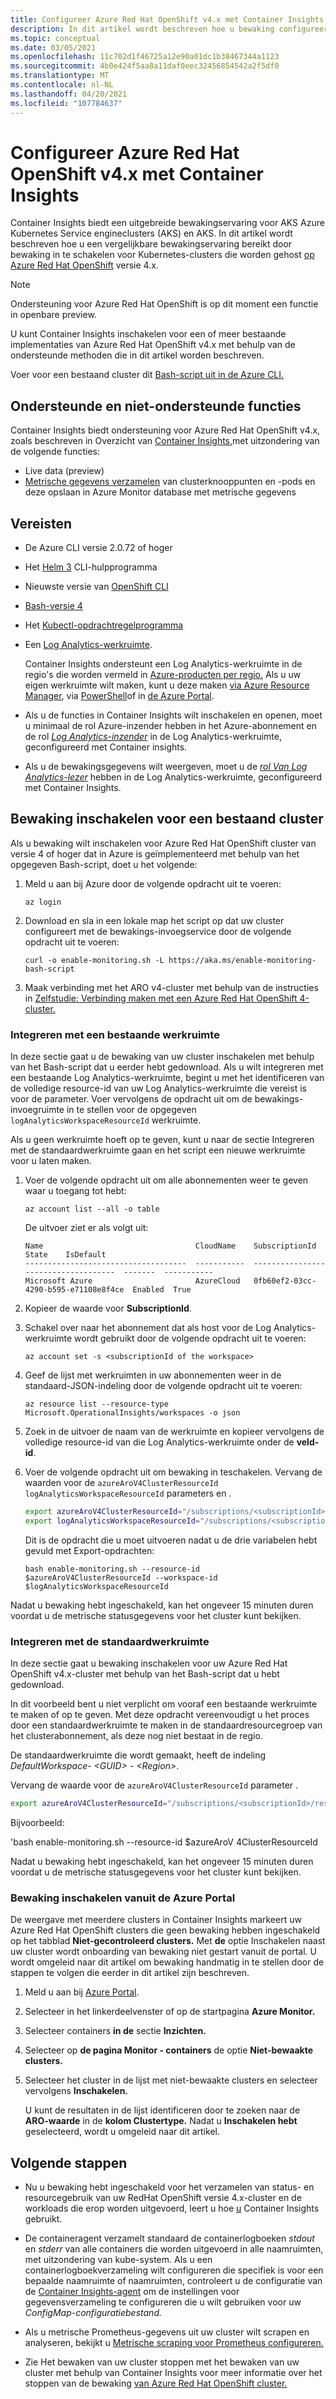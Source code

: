 ```yaml
---
title: Configureer Azure Red Hat OpenShift v4.x met Container Insights | Microsoft Docs
description: In dit artikel wordt beschreven hoe u bewaking configureert voor een Kubernetes-cluster met Azure Monitor die wordt gehost op Azure Red Hat OpenShift versie 4 of hoger.
ms.topic: conceptual
ms.date: 03/05/2021
ms.openlocfilehash: 11c702d1f46725a12e90a01dc1b38467344a1123
ms.sourcegitcommit: 4b0e424f5aa8a11daf0eec32456854542a2f5df0
ms.translationtype: MT
ms.contentlocale: nl-NL
ms.lasthandoff: 04/20/2021
ms.locfileid: "107784637"
---
```

# <a name="configure-azure-red-hat-openshift-v4x-with-container-insights"></a>Configureer Azure Red Hat OpenShift v4.x met Container Insights

Container Insights biedt een uitgebreide bewakingservaring voor AKS Azure Kubernetes Service engineclusters (AKS) en AKS. In dit artikel wordt beschreven hoe u een vergelijkbare bewakingservaring bereikt door bewaking in te schakelen voor Kubernetes-clusters die worden gehost [op Azure Red Hat OpenShift](../../openshift/intro-openshift.md) versie 4.x.

>[!NOTE]
>Ondersteuning voor Azure Red Hat OpenShift is op dit moment een functie in openbare preview.
>

U kunt Container Insights inschakelen voor een of meer bestaande implementaties van Azure Red Hat OpenShift v4.x met behulp van de ondersteunde methoden die in dit artikel worden beschreven.

Voer voor een bestaand cluster dit [Bash-script uit in de Azure CLI.](/cli/azure/openshift#az_openshift_create&preserve-view=true)

## <a name="supported-and-unsupported-features"></a>Ondersteunde en niet-ondersteunde functies

Container Insights biedt ondersteuning voor Azure Red Hat OpenShift v4.x, zoals beschreven in Overzicht van [Container Insights,](container-insights-overview.md)met uitzondering van de volgende functies:

- Live data (preview)
- [Metrische gegevens verzamelen](container-insights-update-metrics.md) van clusterknooppunten en -pods en deze opslaan in Azure Monitor database met metrische gegevens

## <a name="prerequisites"></a>Vereisten

- De Azure CLI versie 2.0.72 of hoger  

- Het [Helm 3](https://helm.sh/docs/intro/install/) CLI-hulpprogramma

- Nieuwste versie van [OpenShift CLI](https://docs.openshift.com/container-platform/4.7/cli_reference/openshift_cli/getting-started-cli.html)

- [Bash-versie 4](https://www.gnu.org/software/bash/)

- Het [Kubectl-opdrachtregelprogramma](https://kubernetes.io/docs/tasks/tools/install-kubectl/)

- Een [Log Analytics-werkruimte](../logs/design-logs-deployment.md).

    Container Insights ondersteunt een Log Analytics-werkruimte in de regio's die worden vermeld in [Azure-producten per regio.](https://azure.microsoft.com/global-infrastructure/services/?regions=all&products=monitor) Als u uw eigen werkruimte wilt maken, kunt u deze maken [via Azure Resource Manager](../logs/resource-manager-workspace.md), via [PowerShell](../logs/powershell-sample-create-workspace.md?toc=%2fpowershell%2fmodule%2ftoc.json)of in [de Azure Portal](../logs/quick-create-workspace.md).

- Als u de functies in Container Insights wilt inschakelen en  openen, moet u minimaal de rol Azure-inzender hebben in het Azure-abonnement en de rol [*Log Analytics-inzender*](../logs/manage-access.md#manage-access-using-azure-permissions) in de Log Analytics-werkruimte, geconfigureerd met Container insights.

- Als u de bewakingsgegevens wilt weergeven, moet u de [*rol Van Log Analytics-lezer*](../logs/manage-access.md#manage-access-using-azure-permissions) hebben in de Log Analytics-werkruimte, geconfigureerd met Container Insights.

## <a name="enable-monitoring-for-an-existing-cluster"></a>Bewaking inschakelen voor een bestaand cluster

Als u bewaking wilt inschakelen voor Azure Red Hat OpenShift cluster van versie 4 of hoger dat in Azure is geïmplementeerd met behulp van het opgegeven Bash-script, doet u het volgende:

1. Meld u aan bij Azure door de volgende opdracht uit te voeren:

    ```azurecli
    az login
    ```

1. Download en sla in een lokale map het script op dat uw cluster configureert met de bewakings-invoegservice door de volgende opdracht uit te voeren:

    `curl -o enable-monitoring.sh -L https://aka.ms/enable-monitoring-bash-script`

1. Maak verbinding met het ARO v4-cluster met behulp van de instructies in [Zelfstudie: Verbinding maken met een Azure Red Hat OpenShift 4-cluster.](../../openshift/tutorial-connect-cluster.md)


### <a name="integrate-with-an-existing-workspace"></a>Integreren met een bestaande werkruimte

In deze sectie gaat u de bewaking van uw cluster inschakelen met behulp van het Bash-script dat u eerder hebt gedownload. Als u wilt integreren met een bestaande Log Analytics-werkruimte, begint u met het identificeren van de volledige resource-id van uw Log Analytics-werkruimte die vereist is voor de parameter. Voer vervolgens de opdracht uit om de bewakings-invoegruimte in te stellen voor de opgegeven `logAnalyticsWorkspaceResourceId` werkruimte.

Als u geen werkruimte hoeft op te geven, [](#integrate-with-the-default-workspace) kunt u naar de sectie Integreren met de standaardwerkruimte gaan en het script een nieuwe werkruimte voor u laten maken.

1. Voer de volgende opdracht uit om alle abonnementen weer te geven waar u toegang tot hebt:

    ```azurecli
    az account list --all -o table
    ```

    De uitvoer ziet er als volgt uit:

    ```azurecli
    Name                                  CloudName    SubscriptionId                        State    IsDefault
    ------------------------------------  -----------  ------------------------------------  -------  -----------
    Microsoft Azure                       AzureCloud   0fb60ef2-03cc-4290-b595-e71108e8f4ce  Enabled  True
    ```

1. Kopieer de waarde voor **SubscriptionId**.

1. Schakel over naar het abonnement dat als host voor de Log Analytics-werkruimte wordt gebruikt door de volgende opdracht uit te voeren:

    ```azurecli
    az account set -s <subscriptionId of the workspace>
    ```

1. Geef de lijst met werkruimten in uw abonnementen weer in de standaard-JSON-indeling door de volgende opdracht uit te voeren:

    ```
    az resource list --resource-type Microsoft.OperationalInsights/workspaces -o json
    ```

1. Zoek in de uitvoer de naam van de werkruimte en kopieer vervolgens de volledige resource-id van die Log Analytics-werkruimte onder de **veld-id**.

1. Voer de volgende opdracht uit om bewaking in teschakelen. Vervang de waarden voor de `azureAroV4ClusterResourceId` `logAnalyticsWorkspaceResourceId` parameters en .

    ```bash
    export azureAroV4ClusterResourceId="/subscriptions/<subscriptionId>/resourceGroups/<resourceGroupName>/providers/Microsoft.RedHatOpenShift/OpenShiftClusters/<clusterName>"
    export logAnalyticsWorkspaceResourceId="/subscriptions/<subscriptionId>/resourceGroups/<resourceGroupName>/providers/microsoft.operationalinsights/workspaces/<workspaceName>" 
    ```

    Dit is de opdracht die u moet uitvoeren nadat u de drie variabelen hebt gevuld met Export-opdrachten:

    `bash enable-monitoring.sh --resource-id $azureAroV4ClusterResourceId --workspace-id $logAnalyticsWorkspaceResourceId`

Nadat u bewaking hebt ingeschakeld, kan het ongeveer 15 minuten duren voordat u de metrische statusgegevens voor het cluster kunt bekijken.

### <a name="integrate-with-the-default-workspace"></a>Integreren met de standaardwerkruimte

In deze sectie gaat u bewaking inschakelen voor uw Azure Red Hat OpenShift v4.x-cluster met behulp van het Bash-script dat u hebt gedownload.

In dit voorbeeld bent u niet verplicht om vooraf een bestaande werkruimte te maken of op te geven. Met deze opdracht vereenvoudigt u het proces door een standaardwerkruimte te maken in de standaardresourcegroep van het clusterabonnement, als deze nog niet bestaat in de regio.

De standaardwerkruimte die wordt gemaakt, heeft de indeling *DefaultWorkspace- \<GUID> - \<Region>*.  

Vervang de waarde voor de `azureAroV4ClusterResourceId` parameter .

```bash
export azureAroV4ClusterResourceId="/subscriptions/<subscriptionId>/resourceGroups/<resourceGroupName>/providers/Microsoft.RedHatOpenShift/OpenShiftClusters/<clusterName>"
```

Bijvoorbeeld:

'bash enable-monitoring.sh --resource-id $azureAroV 4ClusterResourceId 

Nadat u bewaking hebt ingeschakeld, kan het ongeveer 15 minuten duren voordat u de metrische statusgegevens voor het cluster kunt bekijken.

### <a name="enable-monitoring-from-the-azure-portal"></a>Bewaking inschakelen vanuit de Azure Portal

De weergave met meerdere clusters in Container Insights markeert uw Azure Red Hat OpenShift clusters die geen bewaking hebben ingeschakeld op het tabblad **Niet-gecontroleerd clusters.** Met **de** optie Inschakelen naast uw cluster wordt onboarding van bewaking niet gestart vanuit de portal. U wordt omgeleid naar dit artikel om bewaking handmatig in te stellen door de stappen te volgen die eerder in dit artikel zijn beschreven.

1. Meld u aan bij [Azure Portal](https://portal.azure.com).

1. Selecteer in het linkerdeelvenster of op de startpagina **Azure Monitor.**

1. Selecteer containers **in de** sectie **Inzichten.**

1. Selecteer op **de pagina Monitor - containers** de optie **Niet-bewaakte clusters.**

1. Selecteer het cluster in de lijst met niet-bewaakte clusters en selecteer vervolgens **Inschakelen.**

    U kunt de resultaten in de lijst identificeren door te zoeken naar de **ARO-waarde** in de **kolom Clustertype.** Nadat u **Inschakelen hebt** geselecteerd, wordt u omgeleid naar dit artikel.

## <a name="next-steps"></a>Volgende stappen

- Nu u bewaking hebt ingeschakeld voor het verzamelen van status- en resourcegebruik van uw RedHat OpenShift versie 4.x-cluster en de workloads die erop worden uitgevoerd, leert u hoe [u](container-insights-analyze.md) Container Insights gebruikt.

- De containeragent verzamelt standaard de containerlogboeken *stdout* en *stderr* van alle containers die worden uitgevoerd in alle naamruimten, met uitzondering van kube-system. Als u een containerlogboekverzameling wilt configureren die specifiek is voor een bepaalde naamruimte of naamruimten, controleert u de configuratie van de [Container Insights-agent](container-insights-agent-config.md) om de instellingen voor gegevensverzameling te configureren die u wilt gebruiken voor uw *ConfigMap-configuratiebestand.*

- Als u metrische Prometheus-gegevens uit uw cluster wilt scrapen en analyseren, bekijkt u [Metrische scraping voor Prometheus configureren.](container-insights-prometheus-integration.md)

- Zie Het bewaken van uw cluster stoppen met het bewaken van uw cluster met behulp van Container Insights voor meer informatie over het stoppen van de bewaking [van Azure Red Hat OpenShift cluster.](./container-insights-optout-openshift-v3.md)
